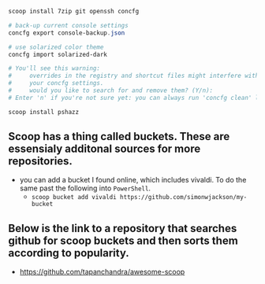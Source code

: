 

```PowerShell
scoop install 7zip git openssh concfg

# back-up current console settings
concfg export console-backup.json

# use solarized color theme
concfg import solarized-dark

# You'll see this warning:
#     overrides in the registry and shortcut files might interfere with
#     your concfg settings.
#     would you like to search for and remove them? (Y/n):
# Enter 'n' if you're not sure yet: you can always run 'concfg clean' later

scoop install pshazz
```
## Scoop has a thing called buckets. These are essensialy additonal sources for more repositories. 
* you can add a bucket I found online, which includes vivaldi. To do the same past the following into `PowerShell`.
  - `scoop bucket add vivaldi https://github.com/simonwjackson/my-bucket`
  
## Below is the link to a repository that searches github for scoop buckets and then sorts them according to popularity.
  * https://github.com/tapanchandra/awesome-scoop
  
